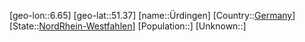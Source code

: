 ﻿---
location: [51.37,6.65]
type: City
tags:
- geo/City


SpocWebEntityId: 35898
isDeleted: false
confidential: public

---
[geo-lon::6.65]
[geo-lat::51.37]
[name::Ürdingen]
[Country::[Germany](geo/Continent/Europe/Germany.md)]
[State::[NordRhein-Westfahlen](NordRhein-Westfahlen)]
[Population::]
[Unknown::]

